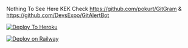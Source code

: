 Nothing To See Here KEK
Check https://github.com/pokurt/GitGram & https://github.com/DevsExpo/GitAlertBot


[![Deploy To Heroku](https://www.herokucdn.com/deploy/button.svg)](https://heroku.com/deploy?template=https://github.com/ZekXtreme/GithubTGBot/blob/main)

[![Deploy on Railway](https://railway.app/button.svg)](https://railway.app/new/template/U6h165?referralCode=zekx)